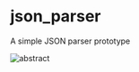 # json_parser
A simple JSON parser prototype

![abstract](https://user-images.githubusercontent.com/11851670/94780344-f72e0000-03d0-11eb-94cf-54629fbccea0.jpg)
